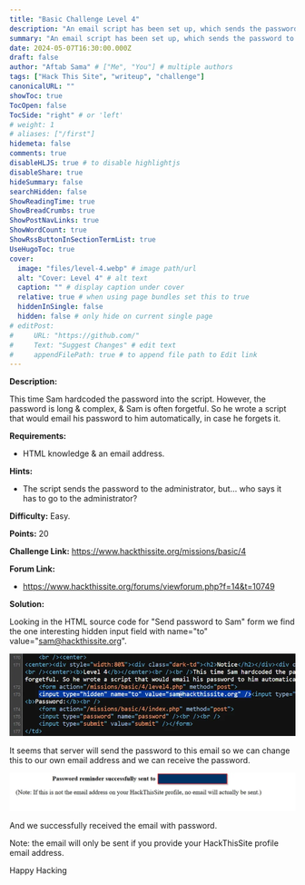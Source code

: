 ```yaml
---
title: "Basic Challenge Level 4"
description: "An email script has been set up, which sends the password to the administrator. Requirements: HTML knowledge, an email address"
summary: "An email script has been set up, which sends the password to the administrator. Requirements: HTML knowledge, an email address"
date: 2024-05-07T16:30:00.000Z
draft: false
author: "Aftab Sama" # ["Me", "You"] # multiple authors
tags: ["Hack This Site", "writeup", "challenge"]
canonicalURL: ""
showToc: true
TocOpen: false
TocSide: "right" # or 'left'
# weight: 1
# aliases: ["/first"]
hidemeta: false
comments: true
disableHLJS: true # to disable highlightjs
disableShare: true
hideSummary: false
searchHidden: false
ShowReadingTime: true
ShowBreadCrumbs: true
ShowPostNavLinks: true
ShowWordCount: true
ShowRssButtonInSectionTermList: true
UseHugoToc: true
cover:
  image: "files/level-4.webp" # image path/url
  alt: "Cover: Level 4" # alt text
  caption: "" # display caption under cover
  relative: true # when using page bundles set this to true
  hiddenInSingle: false
  hidden: false # only hide on current single page
# editPost:
#     URL: "https://github.com/"
#     Text: "Suggest Changes" # edit text
#     appendFilePath: true # to append file path to Edit link
---
```


**Description:**

This time Sam hardcoded the password into the script. However, the password is long & complex, & Sam is often forgetful. So he wrote a script that would email his password to him automatically, in case he forgets it.

**Requirements:**

- HTML knowledge & an email address.

**Hints:**

- The script sends the password to the administrator, but… who says it has to go to the administrator?

**Difficulty:** Easy.

**Points:** 20

**Challenge Link:** https://www.hackthissite.org/missions/basic/4

**Forum Link:**

- https://www.hackthissite.org/forums/viewforum.php?f=14&t=10749

**Solution:**

Looking in the HTML source code for "Send password to Sam" form we find the one interesting hidden input field with name="to" value="sam@hackthissite.org".

![Level 4.1](files/level-4-1.webp#center)

It seems that server will send the password to this email so we can change this to our own email address and we can receive the password.

![Level 4.2](files/level-4-2.webp#center)

And we successfully received the email with password.

Note: the email will only be sent if you provide your HackThisSite profile email address.

Happy Hacking
